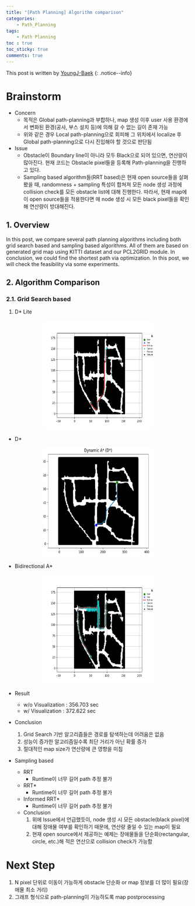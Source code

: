 ```yaml
---
title: "[Path Planning] Algorithm comparison"
categories:
    - Path_Planning
tags:
    - Path Planning
toc : true
toc_sticky: true
comments: true
---
```

This post is written by [YoungJ-Baek](https://github.com/YoungJ-Baek)
{: .notice--info}

# Brainstorm

- Concern
    - 목적은 Global path-planning과 부합하나, map 생성 이후 user 사용 환경에서 변화된 환경(공사, 부스 설치 등)에 의해 갈 수 없는 길이 존재 가능
    - 위와 같은 경우 Local path-planning으로 회피해 그 위치에서 localize 후 Global path-planning으로 다시 진입해야 할 것으로 판단됨
- Issue
    - Obstacle이 Boundary line이 아니라 모두 Black으로 되어 있으면, 연산량이 많아진다. 현재 코드는 Obstacle pixel들을 등록해 Path-planning을 진행하고 있다.
    - Sampling based algorithm들(RRT based)은 현재 open source들을 살펴봤을 때, randomness + sampling 특성이 합쳐져 모든 node 생성 과정에 collision check를 모든 obstacle list에 대해 진행한다. 따라서, 현재 map에 이 open source들을 적용한다면 매 node 생성 시 모든 black pixel들을 확인해 연산량이 방대해진다.

## 1. Overview
In this post, we compare several path planning algorithms including both grid search based and sampling based algorithms. All of them are based on generated grid map using KITTI dataset and our PCL2GRID module. In conclusion, we could find the shortest path via optimization. In this post, we will check the feasibility via some experiments.

## 2. Algorithm Comparison

### 2.1. Grid Search based
1. D* Lite
<p align="center"><img src="/assets/images/posts/d_star_lite.png" height="300px" width="300px"></p>
<!-- ![d_star_lite.png](/assets/images/posts/d_star_lite.png) -->
    
- D*
<p align="center"><img src="/assets/images/posts/d_star.png" height="300px" width="300px"></p>
<!-- ![d_star.png](/assets/images/posts/d_star.png) -->
    
- Bidirectional A*
<p align="center"><img src="/assets/images/posts/bidirectional_a_star.png" height="300px" width="300px"></p>
<!-- ![bidirectional_a_star.png](/assets/images/posts/bidirectional_a_star.png) -->
    
- Result
    - w/o Visualization : 356.703 sec
    - w/   Visualization : 372.622 sec
- Conclusion
    1. Grid Search 기반 알고리즘들은 경로를 탐색하는데 어려움은 없음
    2. 성능이 증가한 알고리즘일수록 최단 거리가 아닌 확률 증가
    3. 절대적인 map size가 연산량에 큰 영향을 미침

- Sampling based
    - RRT
        - Runtime이 너무 길어 path 추정 불가
    - RRT*
        - Runtime이 너무 길어 path 추정 불가
    - Informed RRT*
        - Runtime이 너무 길어 path 추정 불가
    - Conclusion
        1. 위에 Issue에서 언급했듯이, node 생성 시 모든 obstacle(black pixel)에 대해 장애물 여부를 확인하기 때문에, 연산량 줄일 수 있는 map이 필요
        2. 현재 open source에서 제공하는 예제는 장애물들을 단순화(rectangular, circle, etc.)해 적은 연산으로 collision check가 가능함
        

# Next Step

1. N pixel 단위로 이동이 가능하게 obstacle 단순화 or map 정보를 더 많이 필요(장애물 최소 거리)
2. 그래프 형식으로 path-planning이 가능하도록 map postprocessing